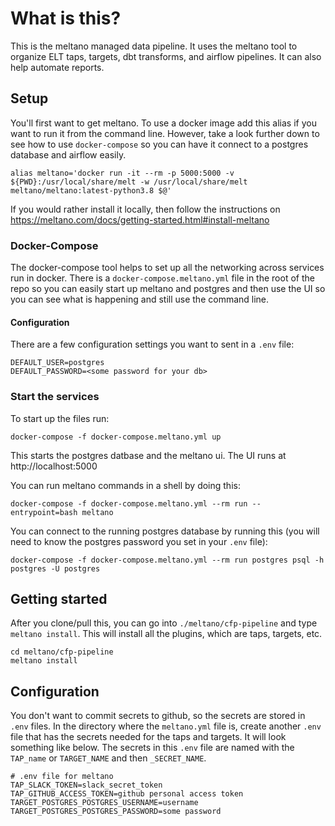 # What is this?
This is the meltano managed data pipeline.  It uses the meltano tool to organize ELT taps, targets, dbt transforms, and airflow pipelines.  It can also help automate reports.

## Setup
You'll first want to get meltano.  To use a docker image add this alias if you want to run it from the command line.   However, take a look further down to see how to use `docker-compose` so you can have it connect to a postgres database and airflow easily.

    alias meltano='docker run -it --rm -p 5000:5000 -v ${PWD}:/usr/local/share/melt -w /usr/local/share/melt meltano/meltano:latest-python3.8 $@'

If you would rather install it locally, then follow the instructions on https://meltano.com/docs/getting-started.html#install-meltano

### Docker-Compose
The docker-compose tool helps to set up all the networking across services run in docker.  There is a `docker-compose.meltano.yml` file in the root of the repo so you can easily start up meltano and postgres and then use the UI so you can see what is happening and still use the command line.

#### Configuration
There are a few configuration settings you want to sent in a `.env` file:

    DEFAULT_USER=postgres
    DEFAULT_PASSWORD=<some password for your db>

### Start the services

To start up the files run:

    docker-compose -f docker-compose.meltano.yml up

This starts the postgres datbase and the meltano ui.   The UI runs at http://localhost:5000

You can run meltano commands in a shell by doing this:

    docker-compose -f docker-compose.meltano.yml --rm run --entrypoint=bash meltano

You can connect to the running postgres database by running this (you will need to know the postgres password you set in your `.env` file):

    docker-compose -f docker-compose.meltano.yml --rm run postgres psql -h postgres -U postgres

## Getting started
After you clone/pull this, you can go into `./meltano/cfp-pipeline` and type `meltano install`.  This will install all the plugins, which are taps, targets, etc.

    cd meltano/cfp-pipeline
    meltano install

## Configuration
You don't want to commit secrets to github, so the secrets are stored in `.env` files.  In the directory where the `meltano.yml` file is, create another `.env` file that has the secrets needed for the taps and targets.  It will look something like below.  The secrets in this `.env` file are named with the `TAP_name` or `TARGET_NAME` and then `_SECRET_NAME`.

    # .env file for meltano
    TAP_SLACK_TOKEN=slack_secret_token
    TAP_GITHUB_ACCESS_TOKEN=github personal access token
    TARGET_POSTGRES_POSTGRES_USERNAME=username
    TARGET_POSTGRES_POSTGRES_PASSWORD=some password

